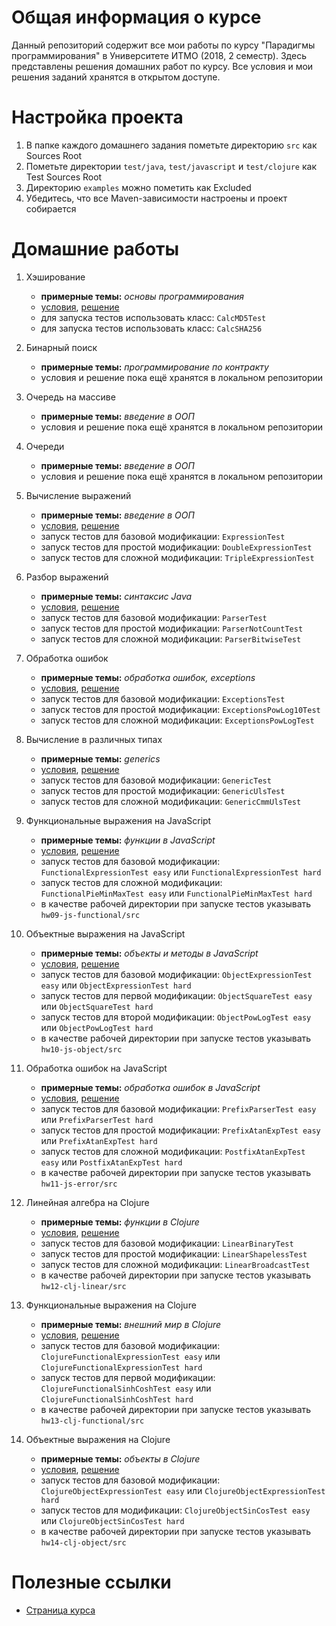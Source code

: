 # Общая информация о курсе

Данный репозиторий содержит все мои работы по курсу "Парадигмы программирования" в Университете ИТМО (2018, 2 семестр). Здесь представлены решения домашних работ по курсу. Все условия и мои решения заданий хранятся в открытом доступе.

# Настройка проекта

1. В папке каждого домашнего задания пометьте директорию `src` как Sources Root
2. Пометьте директории `test/java`, `test/javascript` и `test/clojure` как Test Sources Root
4. Директорию `examples` можно пометить как Excluded
5. Убедитесь, что все Maven-зависимости настроены и проект собирается

# Домашние работы

1. Хэширование

   * **примерные темы:** _основы программирования_
   * [условия](https://github.com/cannor147/itmo-prog/tree/master/hw01-hash/tasks.md), [решение](https://github.com/cannor147/itmo-prog/tree/master/hw01-hash)
   * для запуска тестов использовать класс:
     `CalcMD5Test`
   * для запуска тестов использовать класс:
     `CalcSHA256`
2. Бинарный поиск

   * **примерные темы:** _программирование по контракту_
   * условия и решение пока ещё хранятся в локальном репозитории
3. Очередь на массиве

   * **примерные темы:** _введение в ООП_
   * условия и решение пока ещё хранятся в локальном репозитории
4. Очереди

   * **примерные темы:** _введение в ООП_
   * условия и решение пока ещё хранятся в локальном репозитории
5. Вычисление выражений

   * **примерные темы:** _введение в ООП_
   * [условия](https://github.com/cannor147/itmo-prog/tree/master/hw05-expression/tasks.md), [решение](https://github.com/cannor147/itmo-prog/tree/master/hw05-expression)
   * запуск тестов для базовой модификации:
     `ExpressionTest`
   * запуск тестов для простой модификации:
     `DoubleExpressionTest`
   * запуск тестов для сложной модификации:
     `TripleExpressionTest`
6. Разбор выражений

   * **примерные темы:** _синтаксис Java_
   * [условия](https://github.com/cannor147/itmo-prog/tree/master/hw06-parser/tasks.md), [решение](https://github.com/cannor147/itmo-prog/tree/master/hw06-parser)
   * запуск тестов для базовой модификации:
     `ParserTest`
   * запуск тестов для простой модификации:
     `ParserNotCountTest`
   * запуск тестов для сложной модификации:
     `ParserBitwiseTest`
7. Обработка ошибок

   * **примерные темы:** _обработка ошибок, exceptions_
   * [условия](https://github.com/cannor147/itmo-prog/tree/master/hw07-exception/tasks.md), [решение](https://github.com/cannor147/itmo-prog/tree/master/hw07-exception)
   * запуск тестов для базовой модификации:
     `ExceptionsTest`
   * запуск тестов для простой модификации:
     `ExceptionsPowLog10Test`
   * запуск тестов для сложной модификации:
     `ExceptionsPowLogTest`
8. Вычисление в различных типах
   * **примерные темы:** _generics_
   * [условия](https://github.com/cannor147/itmo-prog/tree/master/hw08-generics/tasks.md), [решение](https://github.com/cannor147/itmo-prog/tree/master/hw08-generics)
   * запуск тестов для базовой модификации:
     `GenericTest`
   * запуск тестов для простой модификации:
     `GenericUlsTest`
   * запуск тестов для сложной модификации:
     `GenericCmmUlsTest`
9. Функциональные выражения на JavaScript

   * **примерные темы:** _функции в JavaScript_
   * [условия](https://github.com/cannor147/itmo-prog/tree/master/hw09-js-functional/tasks.md), [решение](https://github.com/cannor147/itmo-prog/tree/master/hw09-js-functional)
   * запуск тестов для базовой модификации:
     `FunctionalExpressionTest easy` или `FunctionalExpressionTest hard`
   * запуск тестов для сложной модификации:
     `FunctionalPieMinMaxTest easy` или `FunctionalPieMinMaxTest hard`
   * в качестве рабочей директории при запуске тестов указывать `hw09-js-functional/src`
10. Объектные выражения на JavaScript

    * **примерные темы:** _объекты и методы в JavaScript_
    * [условия](https://github.com/cannor147/itmo-prog/tree/master/hw10-js-object/tasks.md), [решение](https://github.com/cannor147/itmo-prog/tree/master/hw10-js-object)
    * запуск тестов для базовой модификации:
      `ObjectExpressionTest easy` или `ObjectExpressionTest hard`
    * запуск тестов для первой модификации:
      `ObjectSquareTest easy` или `ObjectSquareTest hard`
    * запуск тестов для второй модификации:
      `ObjectPowLogTest easy` или `ObjectPowLogTest hard`
    * в качестве рабочей директории при запуске тестов указывать `hw10-js-object/src`
11. Обработка ошибок на JavaScript

    * **примерные темы:** _обработка ошибок в JavaScript_
    * [условия](https://github.com/cannor147/itmo-prog/tree/master/hw11-js-error/tasks.md), [решение](https://github.com/cannor147/itmo-prog/tree/master/hw11-js-error)
    * запуск тестов для базовой модификации:
      `PrefixParserTest easy` или `PrefixParserTest hard`
    * запуск тестов для простой модификации:
      `PrefixAtanExpTest easy` или `PrefixAtanExpTest hard`
    * запуск тестов для сложной модификации:
      `PostfixAtanExpTest easy` или `PostfixAtanExpTest hard`
    * в качестве рабочей директории при запуске тестов указывать `hw11-js-error/src`
12. Линейная алгебра на Clojure

    * **примерные темы:** _функции в Clojure_
    * [условия](https://github.com/cannor147/itmo-prog/tree/master/hw12-clj-linear/tasks.md), [решение](https://github.com/cannor147/itmo-prog/tree/master/hw12-clj-linear)
    * запуск тестов для базовой модификации:
      `LinearBinaryTest`
    * запуск тестов для простой модификации:
      `LinearShapelessTest`
    * запуск тестов для сложной модификации:
      `LinearBroadcastTest`
    * в качестве рабочей директории при запуске тестов указывать `hw12-clj-linear/src`
13. Функциональные выражения на Clojure
    * **примерные темы:** _внешний мир в Clojure_
    * [условия](https://github.com/cannor147/itmo-prog/tree/master/hw13-clj-functional/tasks.md), [решение](https://github.com/cannor147/itmo-prog/tree/master/hw13-clj-functional)
    * запуск тестов для базовой модификации:
      `ClojureFunctionalExpressionTest easy` или `ClojureFunctionalExpressionTest hard`
    * запуск тестов для первой модификации:
      `ClojureFunctionalSinhCoshTest easy` или `ClojureFunctionalSinhCoshTest hard`
    * в качестве рабочей директории при запуске тестов указывать `hw13-clj-functional/src`
14. Объектные выражения на Clojure
    * **примерные темы:** _объекты в Clojure_
    * [условия](https://github.com/cannor147/itmo-prog/tree/master/hw14-clj-object/tasks.md), [решение](https://github.com/cannor147/itmo-prog/tree/master/hw14-clj-object)
    * запуск тестов для базовой модификации:
      `ClojureObjectExpressionTest easy` или `ClojureObjectExpressionTest hard`
    * запуск тестов для модификации:
      `ClojureObjectSinCosTest easy` или `ClojureObjectSinCosTest hard`
    * в качестве рабочей директории при запуске тестов указывать `hw14-clj-object/src`


# Полезные ссылки

* [Страница курса](http://www.kgeorgiy.info/courses/paradigms/)